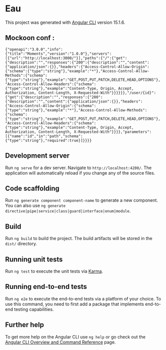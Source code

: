 # Eau

This project was generated with [Angular CLI](https://github.com/angular/angular-cli) version 15.1.6.

## Mockoon conf :

`{"openapi":"3.0.0","info":{"title":"Moments","version":"1.0.0"},"servers":[{"url":"http://localhost:3000/"}],"paths":{"/":{"get":{"description":"","responses":{"200":{"description":"","content":{"application/json":{}},"headers":{"Access-Control-Allow-Origin":{"schema":{"type":"string"},"example":"*"},"Access-Control-Allow-Methods":{"schema":{"type":"string"},"example":"GET,POST,PUT,PATCH,DELETE,HEAD,OPTIONS"},"Access-Control-Allow-Headers":{"schema":{"type":"string"},"example":"Content-Type, Origin, Accept, Authorization, Content-Length, X-Requested-With"}}}}}},"/user/{id}":{"get":{"description":"","responses":{"200":{"description":"","content":{"application/json":{}},"headers":{"Access-Control-Allow-Origin":{"schema":{"type":"string"},"example":"*"},"Access-Control-Allow-Methods":{"schema":{"type":"string"},"example":"GET,POST,PUT,PATCH,DELETE,HEAD,OPTIONS"},"Access-Control-Allow-Headers":{"schema":{"type":"string"},"example":"Content-Type, Origin, Accept, Authorization, Content-Length, X-Requested-With"}}}},"parameters":[{"name":"id","in":"path","schema":{"type":"string"},"required":true}]}}}}`

## Development server

Run `ng serve` for a dev server. Navigate to `http://localhost:4200/`. The application will automatically reload if you change any of the source files.

## Code scaffolding

Run `ng generate component component-name` to generate a new component. You can also use `ng generate directive|pipe|service|class|guard|interface|enum|module`.

## Build

Run `ng build` to build the project. The build artifacts will be stored in the `dist/` directory.

## Running unit tests

Run `ng test` to execute the unit tests via [Karma](https://karma-runner.github.io).

## Running end-to-end tests

Run `ng e2e` to execute the end-to-end tests via a platform of your choice. To use this command, you need to first add a package that implements end-to-end testing capabilities.

## Further help

To get more help on the Angular CLI use `ng help` or go check out the [Angular CLI Overview and Command Reference](https://angular.io/cli) page.
